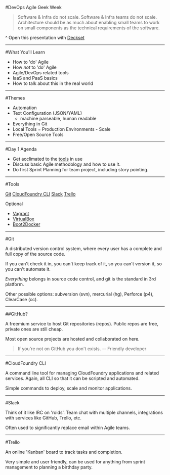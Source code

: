#DevOps Agile Geek Week

>Software & Infra do not scale. Software & Infra teams do not scale. Architecture should be as much about enabling small teams to work on small components as the technical requirements of the software.

^ Open this presentation with [Deckset](http://www.decksetapp.com/)

---

#What You'll Learn

* How to 'do' Agile
* How *not* to 'do' Agile
* Agile/DevOps related tools
* IaaS and PaaS basics
* How to talk about this in the real world

---

#Themes

- Automation
- Text Configuration (JSON/YAML)
  - machine parseable, human readable
- Everything in Git
- Local Tools = Production Environments - Scale
- Free/Open Source Tools

---

#Day 1 Agenda

* Get acclimated to the [tools](Day1-Part1-Tools.md) in use
* Discuss basic Agile methodology and how to use it.
* Do first Sprint Planning for team project, including story pointing.


---

#Tools

[Git](https://help.github.com/articles/set-up-git/)
[CloudFoundry CLI](http://docs.cloudfoundry.org/devguide/installcf/)
[Slack](http://slack.com)
[Trello](http://trello.com)

Optional
  - [Vagrant](http://vagrantup.com)
  - [VirtualBox](http://virtualbox.org)
  - [Boot2Docker](http://boot2docker.io/)

---

#Git

A distributed version control system, where every user has a complete and full copy of the source code.  

If you can't check it in, you can't keep track of it, so you can't version it, so you can't automate it.

*Everything* belongs in source code control, and git is the standard in 3rd platform.

Other possible options: subversion (svn), mercurial (hg), Perforce (p4), ClearCase (cc).

---

##GitHub?

A freemium service to host Git repositories (repos). Public repos are free, private ones are still cheap.

Most open source projects are hosted and collaborated on here.

> If you're not on GitHub you don't exists.
-- Friendly developer

---

#CloudFoundry CLI

A command line tool for managing CloudFoundry applications and related services.  Again, all CLI so that it can be scripted and automated.

Simple commands to deploy, scale and monitor applications.

---

#Slack

Think of it like IRC on 'roids'. Team chat with multiple channels, integrations with services like GitHub, Trello, etc.

Often used to significantly replace email within Agile teams.

---

#Trello

An online 'Kanban' board to track tasks and completion.

Very simple and user friendly, can be used for anything from sprint management to planning a birthday party.
